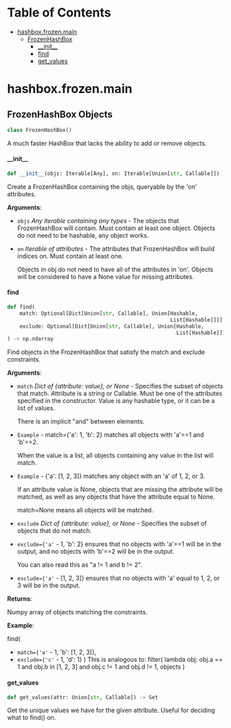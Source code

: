 # Table of Contents

* [hashbox.frozen.main](#hashbox.frozen.main)
  * [FrozenHashBox](#hashbox.frozen.main.FrozenHashBox)
    * [\_\_init\_\_](#hashbox.frozen.main.FrozenHashBox.__init__)
    * [find](#hashbox.frozen.main.FrozenHashBox.find)
    * [get\_values](#hashbox.frozen.main.FrozenHashBox.get_values)

<a id="hashbox.frozen.main"></a>

# hashbox.frozen.main

<a id="hashbox.frozen.main.FrozenHashBox"></a>

## FrozenHashBox Objects

```python
class FrozenHashBox()
```

A much faster HashBox that lacks the ability to add or remove objects.

<a id="hashbox.frozen.main.FrozenHashBox.__init__"></a>

#### \_\_init\_\_

```python
def __init__(objs: Iterable[Any], on: Iterable[Union[str, Callable]])
```

Create a FrozenHashBox containing the objs, queryable by the 'on' attributes.

**Arguments**:

- `objs` _Any iterable containing any types_ - The objects that FrozenHashBox will contain.
  Must contain at least one object. Objects do not need to be hashable, any object works.
  
- `on` _Iterable of attributes_ - The attributes that FrozenHashBox will build indices on.
  Must contain at least one.
  
  Objects in obj do not need to have all of the attributes in 'on'. Objects will be considered to have a
  None value for missing attributes.

<a id="hashbox.frozen.main.FrozenHashBox.find"></a>

#### find

```python
def find(
    match: Optional[Dict[Union[str, Callable], Union[Hashable,
                                                     List[Hashable]]]] = None,
    exclude: Optional[Dict[Union[str, Callable], Union[Hashable,
                                                       List[Hashable]]]] = None
) -> np.ndarray
```

Find objects in the FrozenHashBox that satisfy the match and exclude constraints.

**Arguments**:

- `match` _Dict of {attribute: value}, or None_ - Specifies the subset of objects that match.
  Attribute is a string or Callable. Must be one of the attributes specified in the constructor.
  Value is any hashable type, or it can be a list of values.
  
  There is an implicit "and" between elements.
- `Example` - match={'a': 1, 'b': 2} matches all objects with 'a'==1 and 'b'==2.
  
  When the value is a list, all objects containing any value in the list will match.
- `Example` - {'a': [1, 2, 3]} matches any object with an 'a' of 1, 2, or 3.
  
  If an attribute value is None, objects that are missing the attribute will be matched, as well as
  any objects that have the attribute equal to None.
  
  match=None means all objects will be matched.
  
- `exclude` _Dict of {attribute: value}, or None_ - Specifies the subset of objects that do not match.
- `exclude={'a'` - 1, 'b': 2} ensures that no objects with 'a'==1 will be in the output, and no
  objects with 'b'==2 will be in the output.
  
  You can also read this as "a != 1 and b != 2".
  
- `exclude={'a'` - [1, 2, 3]} ensures that no objects with 'a' equal to 1, 2, or 3 will be in the output.
  

**Returns**:

  Numpy array of objects matching the constraints.
  

**Example**:

  find(
- `match={'a'` - 1, 'b': [1, 2, 3]},
- `exclude={'c'` - 1, 'd': 1}
  )
  This is analogous to:
  filter(
  lambda obj: obj.a == 1 and obj.b in [1, 2, 3] and obj.c != 1 and obj.d != 1,
  objects
  )

<a id="hashbox.frozen.main.FrozenHashBox.get_values"></a>

#### get\_values

```python
def get_values(attr: Union[str, Callable]) -> Set
```

Get the unique values we have for the given attribute. Useful for deciding what to find() on.

